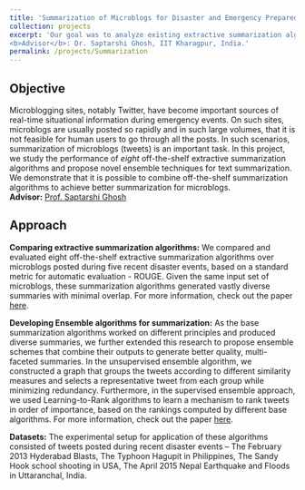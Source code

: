 ```yaml
---
title: 'Summarization of Microblogs for Disaster and Emergency Preparedness'
collection: projects
excerpt: 'Our goal was to analyze existing extractive summarization algorithms and devise novel methods for summarizing the large volumes of microblogs (tweets) posted during disaster events with implications for relief efforts.<br />
<b>Advisor</b>: Dr. Saptarshi Ghosh, IIT Kharagpur, India.'
permalink: /projects/Summarization
---
```


Objective
------
Microblogging sites, notably Twitter, have become important sources of real-time situational information during emergency events. On such sites, microblogs are usually posted so rapidly and in such large volumes, that it is not feasible for human users to go through all the posts. In such scenarios, summarization of microblogs (tweets) is an important task. In this project, we study the performance of <i>eight</i> off-the-shelf extractive summarization algorithms and propose novel ensemble techniques for text summarization. We demonstrate that it is possible to combine off-the-shelf summarization algorithms to achieve better summarization for microblogs.<br />
<b>Advisor:</b> [Prof. Saptarshi Ghosh](https://sites.google.com/site/saptarshighosh/) 

Approach
------

<b>Comparing extractive summarization algorithms:</b>
We compared and evaluated eight off-the-shelf extractive summarization algorithms over microblogs posted during five recent disaster events, based on a standard metric for automatic evaluation - ROUGE. Given the same input set of microblogs, these summarization algorithms generated vastly diverse summaries with minimal overlap. 
For more information, check out the paper [here](https://kanav-mehra.github.io/publication/IEMIS-2018).

<b>Developing Ensemble algorithms for summarization:</b>
As the base summarization algorithms worked on different principles and produced diverse summaries, we further extended this research to propose ensemble schemes that combine their outputs to generate better quality, multi-faceted summaries. In the unsupervised ensemble algorithm, we constructed a graph that groups the tweets according to different similarity measures and selects a representative tweet from each group while minimizing redundancy. Furthermore, in the supervised ensemble approach, we used Learning-to-Rank algorithms to learn a mechanism to rank tweets in order of importance, based on the rankings computed by different base algorithms.
For more information, check out the paper [here](https://kanav-mehra.github.io/publication/Ensemble-2018).

<b>Datasets:</b>
The experimental setup for application of these algorithms consisted of tweets posted during recent disaster events – The February 2013 Hyderabad Blasts, The Typhoon Hagupit in Philippines, The Sandy Hook school shooting in USA, The April 2015 Nepal Earthquake and Floods in Uttaranchal, India.